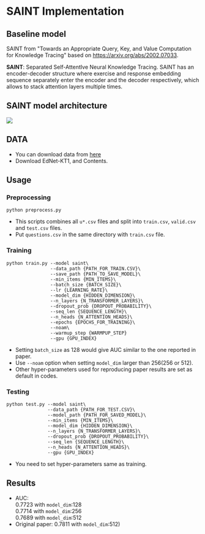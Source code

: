 # SAINT Implementation

## Baseline model
SAINT from "Towards an Appropriate Query, Key, and Value Computation for Knowledge Tracing" based on https://arxiv.org/abs/2002.07033.  



**SAINT**: Separated Self-AttentIve Neural Knowledge Tracing. SAINT has an encoder-decoder structure where exercise and response embedding sequence separately enter the encoder and the decoder respectively, which allows to stack attention layers multiple times.  

## SAINT model architecture  
<img src="https://github.com/KAIST-AILab/Customs_ITS/blob/main/arch_from_paper.JPG">

## DATA
* You can download data from [here](https://github.com/riiid/ednet)
* Download EdNet-KT1, and Contents. 

## Usage

### Preprocessing

```shell
python preprocess.py
```
* This scripts combines all `u*.csv` files and split into `train.csv`, `valid.csv` and `test.csv` files.
* Put `questions.csv` in the same directory with `train.csv` file.

### Training

```shell
python train.py --model saint\
                --data_path {PATH_FOR_TRAIN.CSV}\
                --save_path {PATH_TO_SAVE_MODEL}\
                --min_items {MIN_ITEMS}\
                --batch_size {BATCH_SIZE}\
                --lr {LEARNING_RATE}\
                --model_dim {HIDDEN_DIMENSION}\
                --n_layers {N_TRANSFORMER_LAYERS}\
                --dropout_prob {DROPOUT_PROBABILITY}\
                --seq_len {SEQUENCE_LENGTH}\
                --n_heads {N_ATTENTION_HEADS}\
                --epochs {EPOCHS_FOR_TRAINING}\
                --noam\
                --warmup_step {WARMPUP_STEP}
                --gpu {GPU_INDEX}
```
* Setting `batch_size` as 128 would give AUC similar to the one reported in paper.
* Use `--noam` option when setting `model_dim` larger than 256(256 or 512).
* Other hyper-parameters used for reproducing paper results are set as default in codes.

### Testing

```shell
python test.py --model saint\
               --data_path {PATH_FOR_TEST.CSV}\
               --model_path {PATH_FOR_SAVED_MODEL}\
               --min_items {MIN_ITEMS}\
               --model_dim {HIDDEN_DIMENSION}\
               --n_layers {N_TRANSFORMER_LAYERS}\
               --dropout_prob {DROPOUT_PROBABILITY}\
               --seq_len {SEQUENCE_LENGTH}\
               --n_heads {N_ATTENTION_HEADS}\
               --gpu {GPU_INDEX}
```
* You need to set hyper-parameters same as training.

## Results
* AUC: \
0.7723 with `model_dim`:128\
0.7714 with `model_dim`:256\
0.7689 with `model_dim`:512
* Original paper: 0.7811 with `model_dim`:512)
